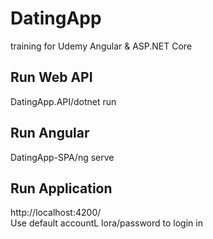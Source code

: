 # DatingApp
training for Udemy Angular &amp; ASP.NET Core
## Run Web API
DatingApp.API/dotnet run
## Run Angular
DatingApp-SPA/ng serve
## Run Application
http://localhost:4200/  
Use default accountL lora/password to login in
